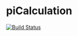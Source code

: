 # piCalculation
[![Build Status](http://ec2-18-214-184-27.compute-1.amazonaws.com/buildStatus/icon?job=pi-challange)](http://ec2-18-214-184-27.compute-1.amazonaws.com/job/pi-challange/)
